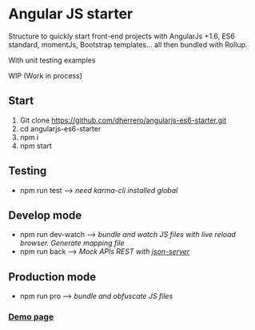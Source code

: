 # Angular JS starter
Structure to quickly start front-end projects with AngularJs +1.6, ES6 standard, momentJs, Bootstrap templates... all then bundled with Rollup.

With unit testing examples

WIP (Work in process)

## Start
1. Git clone https://github.com/dherrero/angularjs-es6-starter.git
2. cd angularjs-es6-starter
3. npm i
4. npm start

## Testing
 - npm run test  --> *need karma-cli installed global*

## Develop mode
 - npm run dev-watch  --> *bundle and watch JS files with live reload browser. Generate mapping file*
 - npm run back  --> *Mock APIs REST with [json-server](https://github.com/typicode/json-server)*

 ## Production mode
 - npm run pro --> *bundle and obfuscate JS files*

### [Demo page](https://dherrero.github.io/angularjs-es6-starter)